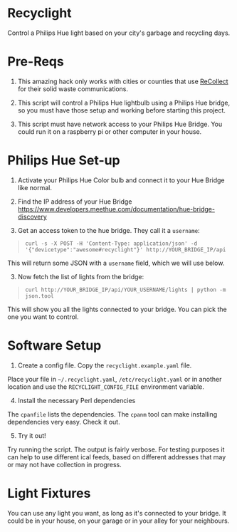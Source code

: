 # Recyclight

Control a Philips Hue light based on your city's garbage and recycling days.


# Pre-Reqs

1. This amazing hack only works with cities or counties that use [ReCollect](https://recollect.net) for their solid waste communications.

1. This script will control a Philips Hue lightbulb using a Philips Hue bridge, so you must have those setup and working before starting this project.

1. This script must have network access to your Philips Hue Bridge.  You could run it on a raspberry pi or other computer in your house.


# Philips Hue Set-up

1. Activate your Philips Hue Color bulb and connect it to your Hue Bridge like normal.

1. Find the IP address of your Hue Bridge https://www.developers.meethue.com/documentation/hue-bridge-discovery

2. Get an access token to the hue bridge. They call it a `username`:

> `curl -s -X POST -H 'Content-Type: application/json' -d '{"devicetype":"awesome#recyclight"}' http://YOUR_BRIDGE_IP/api`

This will return some JSON with a `username` field, which we will use below.

3. Now fetch the list of lights from the bridge:

> `curl http://YOUR_BRIDGE_IP/api/YOUR_USERNAME/lights | python -m json.tool`

This will show you all the lights connected to your bridge.  You can pick the one you want to control.


# Software Setup

1. Create a config file. Copy the `recyclight.example.yaml` file.

Place your file in `~/.recyclight.yaml`, `/etc/recyclight.yaml` or in another location and use the `RECYCLIGHT_CONFIG_FILE` environment variable.

4. Install the necessary Perl dependencies 

The `cpanfile` lists the dependencies.  The `cpanm` tool can make installing dependencies very easy. Check it out.

5. Try it out!

Try running the script.  The output is fairly verbose.  For testing purposes it can help to use different ical feeds, based on different addresses that may or may not have collection in progress.


# Light Fixtures

You can use any light you want, as long as it's connected to your bridge.  It could be in your house, on your garage or in your alley for your neighbours.

